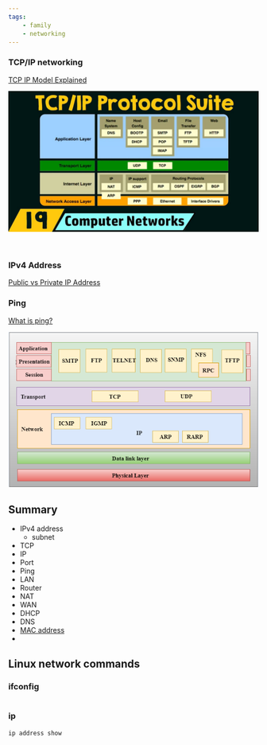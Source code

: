 ```yaml
---
tags:
    - family
    - networking
---
```


### TCP/IP networking
[TCP IP Model Explained](https://youtu.be/2QGgEk20RXM?list=PLBbU9-SUUCwUyqvfypPAHWOaDr7Wz4P6t)

![alt text](images/tcp_ip_suit.png)

![]()

### IPv4 Address

[Public vs Private IP Address ](https://youtu.be/po8ZFG0Xc4Q)

### Ping
[What is ping?](https://youtu.be/tVOHTjf94M8)

![ICMP](image-1.png)

## Summary

- IPv4 address
  - subnet
- TCP
- IP
- Port
- Ping
- LAN
- Router
- NAT
- WAN
- DHCP
- DNS
- [MAC address](https://en.wikipedia.org/wiki/MAC_address)
- 

## Linux network commands

### ifconfig

```
```

### ip

```
ip address show
```